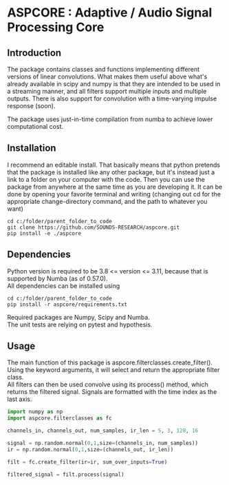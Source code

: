 # ASPCORE : Adaptive / Audio Signal Processing Core
## Introduction
The package contains classes and functions implementing different versions of linear convolutions. What makes them useful above what's already available in scipy and numpy is that they are intended to be used in a streaming manner, and all filters support multiple inputs and multiple outputs. There is also support for convolution with a time-varying impulse response (soon). 

The package uses just-in-time compilation from numba to achieve lower computational cost. 

## Installation
I recommend an editable install. That basically means that python pretends that the package is installed like any other package, but it's instead just a link to a folder on your computer with the code. Then you can use the package from anywhere at the same time as you are developing it. It can be done by opening your favorite terminal and writing (changing out cd for the appropriate change-directory command, and the path to whatever you want)

```
cd c:/folder/parent_folder_to_code
git clone https://github.com/SOUNDS-RESEARCH/aspcore.git
pip install -e ./aspcore
```

## Dependencies
Python version is required to be 3.8 <= version <= 3.11, because that is supported by Numba (as of 0.57.0). \
All dependencies can be installed using
```
cd c:/folder/parent_folder_to_code
pip install -r aspcore/requirements.txt
```

Required packages are Numpy, Scipy and Numba. \
The unit tests are relying on pytest and hypothesis. 

## Usage
The main function of this package is aspcore.filterclasses.create_filter(). Using the keyword arguments, it will select and return the appropriate filter class. \
All filters can then be used convolve using its process() method, which returns the filtered signal. Signals are formatted with the time index as the last axis. 

```python
import numpy as np
import aspcore.filterclasses as fc

channels_in, channels_out, num_samples, ir_len = 5, 3, 128, 16

signal = np.random.normal(0,1,size=(channels_in, num_samples))
ir = np.random.normal(0,1,size=(channels_out, ir_len))

filt = fc.create_filter(ir=ir, sum_over_inputs=True)

filtered_signal = filt.process(signal)
```
